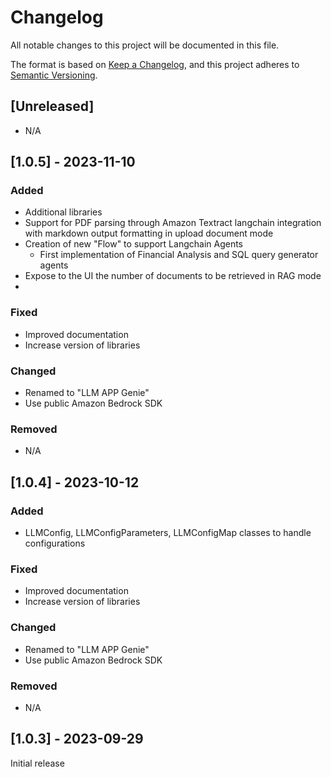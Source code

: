 # Changelog

All notable changes to this project will be documented in this file.

The format is based on [Keep a Changelog](https://keepachangelog.com/en/1.0.0/),
and this project adheres to [Semantic Versioning](https://semver.org/spec/v2.0.0.html).

## [Unreleased]

- N/A

## [1.0.5] - 2023-11-10

### Added

- Additional libraries
- Support for PDF parsing through Amazon Textract langchain integration with markdown output formatting in upload document mode
- Creation of new "Flow" to support Langchain Agents
    - First implementation of Financial Analysis and SQL query generator agents
- Expose to the UI the number of documents to be retrieved in RAG mode
- 


### Fixed

- Improved documentation
- Increase version of libraries

### Changed

- Renamed to "LLM APP Genie"
- Use public Amazon Bedrock SDK

### Removed

- N/A

## [1.0.4] - 2023-10-12

### Added

- LLMConfig, LLMConfigParameters, LLMConfigMap classes to handle configurations

### Fixed

- Improved documentation
- Increase version of libraries

### Changed

- Renamed to "LLM APP Genie"
- Use public Amazon Bedrock SDK

### Removed

- N/A

## [1.0.3] - 2023-09-29

Initial release
